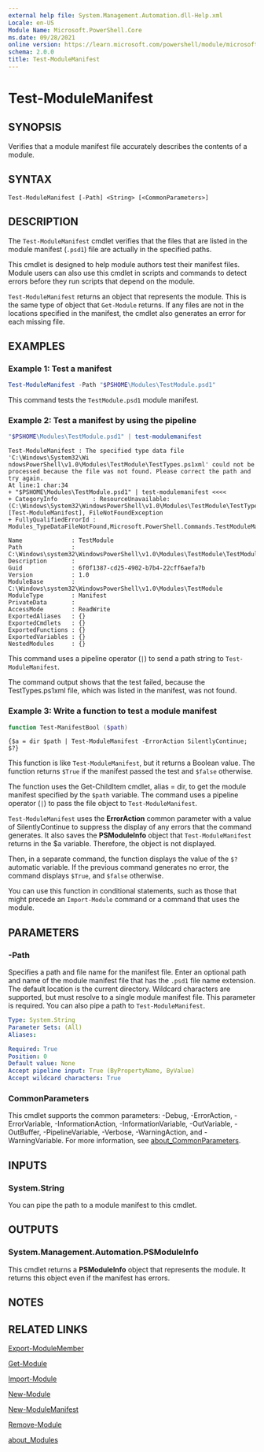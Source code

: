 ```yaml
---
external help file: System.Management.Automation.dll-Help.xml
Locale: en-US
Module Name: Microsoft.PowerShell.Core
ms.date: 09/28/2021
online version: https://learn.microsoft.com/powershell/module/microsoft.powershell.core/test-modulemanifest?view=powershell-7.4&WT.mc_id=ps-gethelp
schema: 2.0.0
title: Test-ModuleManifest
---
```

# Test-ModuleManifest

## SYNOPSIS
Verifies that a module manifest file accurately describes the contents of a module.

## SYNTAX

```
Test-ModuleManifest [-Path] <String> [<CommonParameters>]
```

## DESCRIPTION

The `Test-ModuleManifest` cmdlet verifies that the files that are listed in the module manifest
(`.psd1`) file are actually in the specified paths.

This cmdlet is designed to help module authors test their manifest files. Module users can also use
this cmdlet in scripts and commands to detect errors before they run scripts that depend on the
module.

`Test-ModuleManifest` returns an object that represents the module. This is the same type of object
that `Get-Module` returns. If any files are not in the locations specified in the manifest, the
cmdlet also generates an error for each missing file.

## EXAMPLES

### Example 1: Test a manifest

```powershell
Test-ModuleManifest -Path "$PSHOME\Modules\TestModule.psd1"
```

This command tests the `TestModule.psd1` module manifest.

### Example 2: Test a manifest by using the pipeline

```powershell
"$PSHOME\Modules\TestModule.psd1" | test-modulemanifest
```

```Output
Test-ModuleManifest : The specified type data file 'C:\Windows\System32\Wi
ndowsPowerShell\v1.0\Modules\TestModule\TestTypes.ps1xml' could not be processed because the file was not found. Please correct the path and try again.
At line:1 char:34
+ "$PSHOME\Modules\TestModule.psd1" | test-modulemanifest <<<<
+ CategoryInfo          : ResourceUnavailable: (C:\Windows\System32\WindowsPowerShell\v1.0\Modules\TestModule\TestTypes.ps1xml:String) [Test-ModuleManifest], FileNotFoundException
+ FullyQualifiedErrorId : Modules_TypeDataFileNotFound,Microsoft.PowerShell.Commands.TestModuleManifestCommandName

Name              : TestModule
Path              : C:\Windows\system32\WindowsPowerShell\v1.0\Modules\TestModule\TestModule.psd1
Description       :
Guid              : 6f0f1387-cd25-4902-b7b4-22cff6aefa7b
Version           : 1.0
ModuleBase        : C:\Windows\system32\WindowsPowerShell\v1.0\Modules\TestModule
ModuleType        : Manifest
PrivateData       :
AccessMode        : ReadWrite
ExportedAliases   : {}
ExportedCmdlets   : {}
ExportedFunctions : {}
ExportedVariables : {}
NestedModules     : {}
```

This command uses a pipeline operator (`|`) to send a path string to `Test-ModuleManifest`.

The command output shows that the test failed, because the TestTypes.ps1xml file, which was listed
in the manifest, was not found.

### Example 3: Write a function to test a module manifest

```powershell
function Test-ManifestBool ($path)
```

```Output
{$a = dir $path | Test-ModuleManifest -ErrorAction SilentlyContinue; $?}
```

This function is like `Test-ModuleManifest`, but it returns a Boolean value. The function returns
`$True` if the manifest passed the test and `$false` otherwise.

The function uses the Get-ChildItem cmdlet, alias = dir, to get the module manifest specified by the
`$path` variable. The command uses a pipeline operator (`|`) to pass the file object to
`Test-ModuleManifest`.

`Test-ModuleManifest` uses the **ErrorAction** common parameter with a value of SilentlyContinue to
suppress the display of any errors that the command generates. It also saves the **PSModuleInfo**
object that `Test-ModuleManifest` returns in the $a variable. Therefore, the object is not
displayed.

Then, in a separate command, the function displays the value of the `$?` automatic variable. If the
previous command generates no error, the command displays `$True`, and `$false` otherwise.

You can use this function in conditional statements, such as those that might precede an
`Import-Module` command or a command that uses the module.

## PARAMETERS

### -Path

Specifies a path and file name for the manifest file. Enter an optional path and name of the module
manifest file that has the `.psd1` file name extension. The default location is the current
directory. Wildcard characters are supported, but must resolve to a single module manifest file.
This parameter is required. You can also pipe a path to `Test-ModuleManifest`.

```yaml
Type: System.String
Parameter Sets: (All)
Aliases:

Required: True
Position: 0
Default value: None
Accept pipeline input: True (ByPropertyName, ByValue)
Accept wildcard characters: True
```

### CommonParameters

This cmdlet supports the common parameters: -Debug, -ErrorAction, -ErrorVariable,
-InformationAction, -InformationVariable, -OutVariable, -OutBuffer, -PipelineVariable, -Verbose,
-WarningAction, and -WarningVariable. For more information, see [about_CommonParameters](https://go.microsoft.com/fwlink/?LinkID=113216).

## INPUTS

### System.String

You can pipe the path to a module manifest to this cmdlet.

## OUTPUTS

### System.Management.Automation.PSModuleInfo

This cmdlet returns a **PSModuleInfo** object that represents the module. It returns this object
even if the manifest has errors.

## NOTES

## RELATED LINKS

[Export-ModuleMember](Export-ModuleMember.md)

[Get-Module](Get-Module.md)

[Import-Module](Import-Module.md)

[New-Module](New-Module.md)

[New-ModuleManifest](New-ModuleManifest.md)

[Remove-Module](Remove-Module.md)

[about_Modules](About/about_Modules.md)
